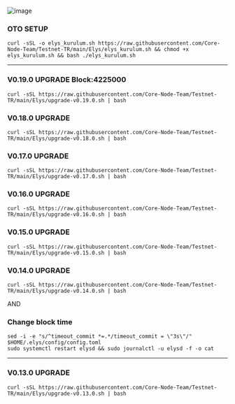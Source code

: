 ![image](https://github.com/Core-Node-Team/Testnet-TR/assets/91562185/6b8fb6e5-57f0-46c8-8dfd-6912d22fd6ce)

### OTO SETUP

```
curl -sSL -o elys_kurulum.sh https://raw.githubusercontent.com/Core-Node-Team/Testnet-TR/main/Elys/elys_kurulum.sh && chmod +x elys_kurulum.sh && bash ./elys_kurulum.sh
```
---------------------
### V0.19.0 UPGRADE Block:4225000
```
curl -sSL https://raw.githubusercontent.com/Core-Node-Team/Testnet-TR/main/Elys/upgrade-v0.19.0.sh | bash
```
### V0.18.0 UPGRADE
```
curl -sSL https://raw.githubusercontent.com/Core-Node-Team/Testnet-TR/main/Elys/upgrade-v0.18.0.sh | bash
```
### V0.17.0 UPGRADE
```
curl -sSL https://raw.githubusercontent.com/Core-Node-Team/Testnet-TR/main/Elys/upgrade-v0.17.0.sh | bash
```
### V0.16.0 UPGRADE
```
curl -sSL https://raw.githubusercontent.com/Core-Node-Team/Testnet-TR/main/Elys/upgrade-v0.16.0.sh | bash
```
### V0.15.0 UPGRADE
```
curl -sSL https://raw.githubusercontent.com/Core-Node-Team/Testnet-TR/main/Elys/upgrade-v0.15.0.sh | bash
```
### V0.14.0 UPGRADE
```
curl -sSL https://raw.githubusercontent.com/Core-Node-Team/Testnet-TR/main/Elys/upgrade-v0.14.0.sh | bash
```
AND
### Change block time
```
sed -i -e "s/^timeout_commit *=.*/timeout_commit = \"3s\"/" $HOME/.elys/config/config.toml
sudo systemctl restart elysd && sudo journalctl -u elysd -f -o cat
```
-----------
### V0.13.0 UPGRADE
```
curl -sSL https://raw.githubusercontent.com/Core-Node-Team/Testnet-TR/main/Elys/upgrade-v0.13.0.sh | bash
```
